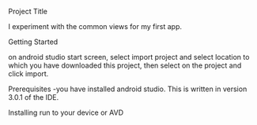 Project Title

I experiment with the common views for my first app.

Getting Started

on android studio start screen, select import project and select location to which you have downloaded this project, then select on the project and click import.

Prerequisites
-you have installed android studio. This is written in version 3.0.1 of the IDE.


Installing
run to your device or AVD


